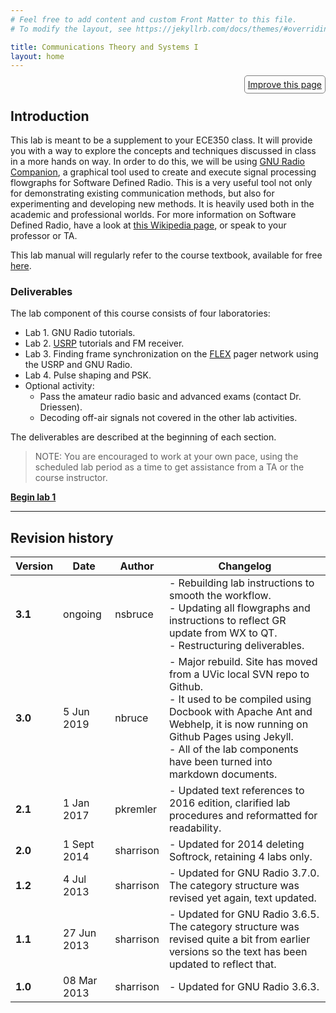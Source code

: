 ```yaml
---
# Feel free to add content and custom Front Matter to this file.
# To modify the layout, see https://jekyllrb.com/docs/themes/#overriding-theme-defaults

title: Communications Theory and Systems I
layout: home
---
```

<div align="right">
<a style="border:1px solid grey; border-radius:5px; padding:5px" href="{{site.github.repository_url}}/edit/master/{{page.path}}">Improve this page</a>
</div>

## Introduction

This lab is meant to be a supplement to your ECE350 class. It will provide you with a way to explore the concepts and techniques discussed in class in a more hands on way. In order to do this, we will be using [GNU Radio Companion](https://wiki.gnuradio.org/index.php/GNURadioCompanion), a graphical tool used to create and execute signal processing flowgraphs for Software Defined Radio. This is a very useful tool not only for demonstrating existing communication methods, but also for experimenting and developing new methods. It is heavily used both in the academic and professional worlds. For more information on Software Defined Radio, have a look at [this Wikipedia page](https://en.wikipedia.org/wiki/Software-defined_radio), or speak to your professor or TA.

This lab manual will regularly refer to the course textbook, available for free [here](./_docs/pdriessen_textbook.pdf).

### Deliverables

The lab component of this course consists of four laboratories:

- Lab 1. GNU Radio tutorials.
- Lab 2. [USRP](http://en.wikipedia.org/wiki/Universal_Software_Radio_Peripheral) tutorials and FM receiver.
- Lab 3. Finding frame synchronization on the [FLEX](<http://en.wikipedia.org/wiki/FLEX_(protocol)>) pager network using the USRP and GNU Radio.
- Lab 4. Pulse shaping and PSK.
- Optional activity:
  - Pass the amateur radio basic and advanced exams (contact Dr. Driessen).
  - Decoding off-air signals not covered in the other lab activities.

The deliverables are described at the beginning of each section.

> NOTE: You are encouraged to work at your own pace, using the scheduled lab period as a time to get assistance from a TA or the course instructor.

[**Begin lab 1**](_lab1/introduction.md)

---

## Revision history

Version | Date | Author | Changelog
------- | ---- | ------ | ---------
**3.1** | ongoing | nsbruce | - Rebuilding lab instructions to smooth the workflow.<br> - Updating all flowgraphs and instructions to reflect GR update from WX to QT.<br> - Restructuring deliverables.
**3.0** | 5 Jun 2019 | nbruce | - Major rebuild. Site has moved from a UVic local SVN repo to Github.<br> - It used to be compiled using Docbook with Apache Ant and Webhelp, it is now running on Github Pages using Jekyll.<br> - All of the lab components have been turned into markdown documents.
**2.1** | 1 Jan 2017 | pkremler | - Updated text references to 2016 edition, clarified lab procedures and reformatted for readability.
**2.0** | 1 Sept 2014 | sharrison |- Updated for 2014 deleting Softrock, retaining 4 labs only.
**1.2** | 4 Jul 2013 | sharrison | - Updated for GNU Radio 3.7.0. The category structure was revised yet again, text updated.
**1.1** | 27 Jun 2013 | sharrison | - Updated for GNU Radio 3.6.5. The category structure was revised quite a bit from earlier versions so the text has been updated to reflect that.
**1.0** | 08 Mar 2013 | sharrison | - Updated for GNU Radio 3.6.3.
